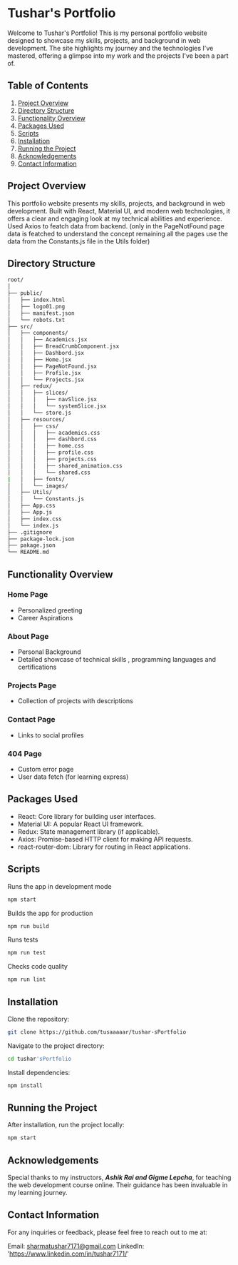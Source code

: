# Tushar's Portfolio

Welcome to Tushar's Portfolio! This is my personal portfolio website designed to showcase my skills, projects, and background in web development. The site highlights my journey and the technologies I've mastered, offering a glimpse into my work and the projects I've been a part of.

## Table of Contents

1. [Project Overview](#project-overview)
2. [Directory Structure](#directory-structure)
3. [Functionality Overview](#functionality-overview)
4. [Packages Used](#packages-used)
5. [Scripts](#scripts)
6. [Installation](#installation)
7. [Running the Project](#running-the-project)
8. [Acknowledgements](#Acknowledgements)
9. [Contact Information](#contact-information)


## Project Overview

This portfolio website presents my skills, projects, and background in web development. Built with React, Material UI, and modern web technologies, it offers a clear and engaging look at my technical abilities and experience. Used Axios to featch data from backend. (only in the PageNotFound page data is featched to understand the concept remaining all the pages use the data from the Constants.js file in the Utils folder)

## Directory Structure

```bash
root/
│
├── public/
│   ├── index.html
│   ├── logo01.png
│   ├── manifest.json
│   └── robots.txt
├── src/
│   ├── components/
│   │   ├── Academics.jsx
│   │   ├── BreadCrumbComponent.jsx
│   │   ├── Dashbord.jsx
│   │   ├── Home.jsx
│   │   ├── PageNotFound.jsx
│   │   ├── Profile.jsx
│   │   └── Projects.jsx
│   ├── redux/
│   │   ├── slices/
│   │   │   ├── navSlice.jsx
│   │   │   └── systemSlice.jsx
│   │   └── store.js
│   ├── resources/
│   │   ├── css/
│   │   │   ├── academics.css
│   │   │   ├── dashbord.css
│   │   │   ├── home.css
│   │   │   ├── profile.css
│   │   │   ├── projects.css
│   │   │   ├── shared_animation.css
│   │   │   └── shared.css
|   │   ├── fonts/
│   │   └── images/
│   ├── Utils/
│   │   └── Constants.js
│   ├── App.css
│   ├── App.js
│   ├── index.css
│   └── index.js
├── .gitignore
├── package-lock.json
├── pakage.json
└── README.md
```

## Functionality Overview

### Home Page

- Personalized greeting
- Career Aspirations

### About Page

- Personal Background 
- Detailed showcase of technical skills , programming languages and certifications

### Projects Page

- Collection of projects with descriptions

### Contact Page

- Links to social profiles

### 404 Page

- Custom error page
- User data fetch (for learning express)

## Packages Used

- React: Core library for building user interfaces.
- Material UI: A popular React UI framework.
- Redux: State management library (if applicable).
- Axios: Promise-based HTTP client for making API requests.
- react-router-dom: Library for routing in React applications.

## Scripts

Runs the app in development mode

```bash
npm start
```

Builds the app for production

```bash
npm run build
```

Runs tests

```bash
npm run test
```

Checks code quality

```bash
npm run lint
```

## Installation

Clone the repository:

```bash
git clone https://github.com/tusaaaaar/tushar-sPortfolio
```

Navigate to the project directory:

```bash
cd tushar'sPortfolio
```

Install dependencies:

```bash
npm install
```

## Running the Project

After installation, run the project locally:

```bash
npm start
```

## Acknowledgements

Special thanks to my instructors, ***Ashik Rai and Gigme Lepcha***, for teaching the web development course online. Their guidance has been invaluable in my learning journey.

## Contact Information
For any inquiries or feedback, please feel free to reach out to me at:

Email: sharmatushar7171@gmail.com
LinkedIn: 'https://www.linkedin.com/in/tushar7171/'